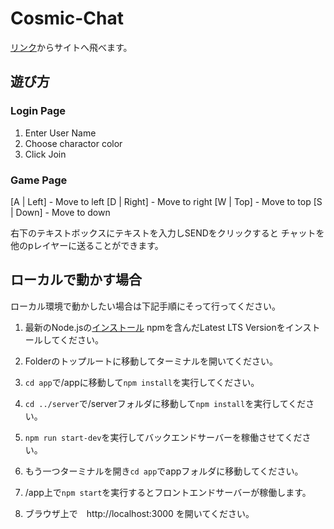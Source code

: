 # Cosmic-Chat

[リンク](http://cosmic-chat.yuki-dev.com/)からサイトへ飛べます。

## 遊び方
### Login Page
1. Enter User Name
2. Choose charactor color
3. Click Join

### Game Page
[A | Left]  - Move to left
[D | Right] - Move to right
[W | Top]   - Move to top
[S | Down]  - Move to down

右下のテキストボックスにテキストを入力しSENDをクリックすると
チャットを他のpレイヤーに送ることができます。


## ローカルで動かす場合
ローカル環境で動かしたい場合は下記手順にそって行ってください。
1. 最新のNode.jsの[インストール](https://nodejs.org/en/download/)
npmを含んだLatest LTS Versionをインストールしてください。

2. Folderのトップルートに移動してターミナルを開いてください。
3. ```cd app```で/appに移動して```npm install```を実行してください。
4. ```cd ../server```で/serverフォルダに移動して```npm install```を実行してください。
5. ```npm run start-dev```を実行してバックエンドサーバーを稼働させてください。
6. もう一つターミナルを開き```cd app```でappフォルダに移動してください。
7. /app上で```npm start```を実行するとフロントエンドサーバーが稼働します。
8. ブラウザ上で　http://localhost:3000 を開いてください。